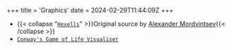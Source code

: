 +++
title = 'Graphics'
date = 2024-02-29T11:44:09Z
+++

- {{< collapse "[`Hexells`](https://malv.one/hexells)" >}}Original source by [Alexander Mordvintsev](https://github.com/znah/hexells){{< /collapse >}} 
- [`Conway's Game of Life Visualiser`](https://malv.one)
